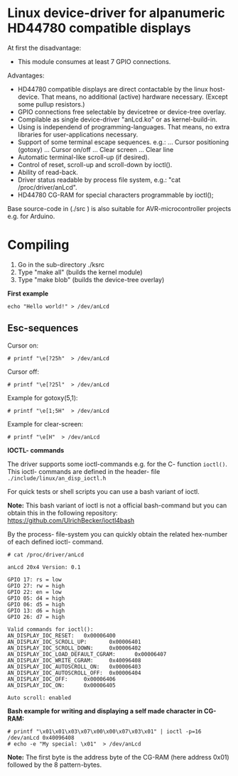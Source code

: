# Linux device-driver for alpanumeric HD44780 compatible displays

At first the disadvantage:
- This module consumes at least 7 GPIO connections.

Advantages:
- HD44780 compatible displays are direct contactable by the linux host-device.
  That means, no additional (active) hardware necessary. (Except some pullup resistors.)
- GPIO connections free selectable by devicetree or device-tree overlay.
- Compilable as single device-driver "anLcd.ko" or as kernel-build-in.
- Using is independend of programming-languages. That means, no extra libraries for
  user-applications necessary.
- Support of some terminal escape sequences. e.g.:
... Cursor positioning (gotoxy)
... Cursor on/off
... Clear screen
... Clear line
- Automatic terminal-like scroll-up (if desired).
- Control of reset, scroll-up and scroll-down by ioctl().
- Ability of read-back.
- Driver status readable by process file system, e.g.: "cat /proc/driver/anLcd".
- HD44780 CG-RAM for special characters programmable by ioctl();

Base source-code in (./src ) is also suitable for AVR-microcontroller projects
e.g. for Arduino.

# Compiling
1) Go in the sub-directory ./ksrc
2) Type "make all" (builds the kernel module)
3) Type "make blob" (builds the device-tree overlay)

**First example**
```
echo "Hello world!" > /dev/anLcd
```
## Esc-sequences
Cursor on:
```
# printf "\e[?25h"  > /dev/anLcd
```
Cursor off:
```
# printf "\e[?25l"  > /dev/anLcd
```
Example for gotoxy(5,1):
```
# printf "\e[1;5H"  > /dev/anLcd
```
Example for clear-screen:
```
# printf "\e[H"  > /dev/anLcd
```


**IOCTL- commands**

The driver supports some ioctl-commands e.g. for the C- function ```ioctl()```.
This ioctl- commands are defined in the header- file ```./include/linux/an_disp_ioctl.h```

For quick tests or shell scripts you can use a bash variant of ioctl.

**Note:** 
This bash variant of ioctl is not a official bash-command but you can obtain this in the following repository:
https://github.com/UlrichBecker/ioctl4bash

By the process- file-system you can quickly obtain the related hex-number of
each defined ioctl- command.
```
# cat /proc/driver/anLcd 
```
```
anLcd 20x4 Version: 0.1

GPIO 17: rs = low
GPIO 27: rw = high
GPIO 22: en = low
GPIO 05: d4 = high
GPIO 06: d5 = high
GPIO 13: d6 = high
GPIO 26: d7 = high

Valid commands for ioctl():
AN_DISPLAY_IOC_RESET:   0x00006400
AN_DISPLAY_IOC_SCROLL_UP:       0x00006401
AN_DISPLAY_IOC_SCROLL_DOWN:     0x00006402
AN_DISPLAY_IOC_LOAD_DEFAULT_CGRAM:      0x00006407
AN_DISPLAY_IOC_WRITE_CGRAM:     0x40096408
AN_DISPLAY_IOC_AUTOSCROLL_ON:   0x00006403
AN_DISPLAY_IOC_AUTOSCROLL_OFF:  0x00006404
AN_DISPLAY_IOC_OFF:     0x00006406
AN_DISPLAY_IOC_ON:      0x00006405

Auto scroll: enabled
```
**Bash example for writing and displaying a self made character in CG-RAM:**
```
# printf "\x01\x01\x03\x07\x00\x00\x07\x03\x01" | ioctl -p=16 /dev/anLcd 0x40096408
# echo -e "My special: \x01"  > /dev/anLcd
```
**Note:** The first byte is the address byte of the CG-RAM (here address 0x01) followed by the 8 pattern-bytes.

